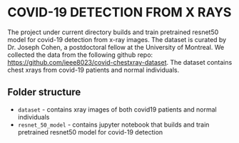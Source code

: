 # COVID-19 DETECTION FROM X RAYS
The project under current directory builds and train pretrained resnet50 model for covid-19 detection from x-ray images. The dataset is curated by Dr. Joseph Cohen, a postdoctoral fellow at the University of Montreal. We collected the data from the following github repo: https://github.com/ieee8023/covid-chestxray-dataset. The dataset contains chest xrays from covid-19 patients and normal individuals.

## Folder structure
- `dataset` - contains xray images of both covid19 patients and normal individuals
- `resnet_50_model` - contains jupyter notebook that builds and train pretrained resnet50 model for covid-19 detection
